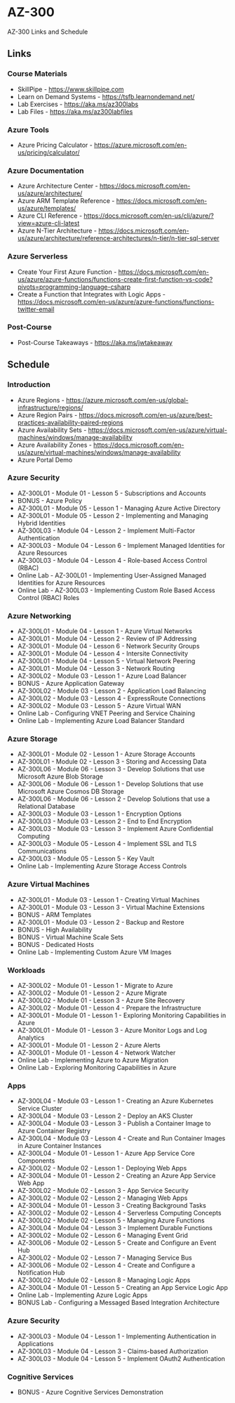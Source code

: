 # AZ-300

AZ-300 Links and Schedule

## Links

### Course Materials

- SkillPipe - <https://www.skillpipe.com>
- Learn on Demand Systems - <https://tsfb.learnondemand.net/>
- Lab Exercises - <https://aka.ms/az300labs>
- Lab Files - <https://aka.ms/az300labfiles>

### Azure Tools

- Azure Pricing Calculator - <https://azure.microsoft.com/en-us/pricing/calculator/>

### Azure Documentation

- Azure Architecture Center - <https://docs.microsoft.com/en-us/azure/architecture/>
- Azure ARM Template Reference - <https://docs.microsoft.com/en-us/azure/templates/>
- Azure CLI Reference - <https://docs.microsoft.com/en-us/cli/azure/?view=azure-cli-latest>
- Azure N-Tier Architecture - <https://docs.microsoft.com/en-us/azure/architecture/reference-architectures/n-tier/n-tier-sql-server>

### Azure Serverless

- Create Your First Azure Function - <https://docs.microsoft.com/en-us/azure/azure-functions/functions-create-first-function-vs-code?pivots=programming-language-csharp>
- Create a Function that Integrates with Logic Apps - <https://docs.microsoft.com/en-us/azure/azure-functions/functions-twitter-email>

### Post-Course

- Post-Course Takeaways - <https://aka.ms/jwtakeaway>

## Schedule

### Introduction

- Azure Regions - <https://azure.microsoft.com/en-us/global-infrastructure/regions/>
- Azure Region Pairs - <https://docs.microsoft.com/en-us/azure/best-practices-availability-paired-regions>
- Azure Availability Sets - <https://docs.microsoft.com/en-us/azure/virtual-machines/windows/manage-availability>
- Azure Availability Zones - <https://docs.microsoft.com/en-us/azure/virtual-machines/windows/manage-availability>
- Azure Portal Demo

### Azure Security

- AZ-300L01 - Module 01 - Lesson 5 - Subscriptions and Accounts
- BONUS - Azure Policy
- AZ-300L01 - Module 05 - Lesson 1 - Managing Azure Active Directory
- AZ-300L01 - Module 05 - Lesson 2 - Implementing and Managing Hybrid Identities
- AZ-300L03 - Module 04 - Lesson 2 - Implement Multi-Factor Authentication
- AZ-300L03 - Module 04 - Lesson 6 - Implement Managed Identities for Azure Resources
- AZ-300L03 - Module 04 - Lesson 4 - Role-based Access Control (RBAC)
- Online Lab - AZ-300L01 - Implementing User-Assigned Managed Identities for Azure Resources
- Online Lab - AZ-300L03 - Implementing Custom Role Based Access Control (RBAC) Roles

### Azure Networking

- AZ-300L01 - Module 04 - Lesson 1 - Azure Virtual Networks
- AZ-300L01 - Module 04 - Lesson 2 - Review of IP Addressing
- AZ-300L01 - Module 04 - Lesson 6 - Network Security Groups
- AZ-300L01 - Module 04 - Lesson 4 - Intersite Connectivity
- AZ-300L01 - Module 04 - Lesson 5 - Virtual Network Peering
- AZ-300L01 - Module 04 - Lesson 3 - Network Routing
- AZ-300L02 - Module 03 - Lesson 1 - Azure Load Balancer
- BONUS - Azure Application Gateway
- AZ-300L02 - Module 03 - Lesson 2 - Application Load Balancing
- AZ-300L02 - Module 03 - Lesson 4 - ExpressRoute Connections
- AZ-300L02 - Module 03 - Lesson 5 - Azure Virtual WAN
- Online Lab - Configuring VNET Peering and Service Chaining
- Online Lab - Implementing Azure Load Balancer Standard

### Azure Storage

- AZ-300L01 - Module 02 - Lesson 1 - Azure Storage Accounts
- AZ-300L01 - Module 02 - Lesson 3 - Storing and Accessing Data
- AZ-300L06 - Module 06 - Lesson 3 - Develop Solutions that use Microsoft Azure Blob Storage
- AZ-300L06 - Module 06 - Lesson 1 - Develop Solutions that use Microsoft Azure Cosmos DB Storage
- AZ-300L06 - Module 06 - Lesson 2 - Develop Solutions that use a Relational Database
- AZ-300L03 - Module 03 - Lesson 1 - Encryption Options
- AZ-300L03 - Module 03 - Lesson 2 - End to End Encryption
- AZ-300L03 - Module 03 - Lesson 3 - Implement Azure Confidential Computing
- AZ-300L03 - Module 05 - Lesson 4 - Implement SSL and TLS Communications
- AZ-300L03 - Module 05 - Lesson 5 - Key Vault
- Online Lab - Implementing Azure Storage Access Controls

### Azure Virtual Machines

- AZ-300L01 - Module 03 - Lesson 1 - Creating Virtual Machines
- AZ-300L01 - Module 03 - Lesson 3 - Virtual Machine Extensions
- BONUS - ARM Templates
- AZ-300L01 - Module 03 - Lesson 2 - Backup and Restore
- BONUS - High Availability
- BONUS - Virtual Machine Scale Sets
- BONUS - Dedicated Hosts
- Online Lab - Implementing Custom Azure VM Images

### Workloads

- AZ-300L02 - Module 01 - Lesson 1 - Migrate to Azure
- AZ-300L02 - Module 01 - Lesson 2 - Azure Migrate
- AZ-300L02 - Module 01 - Lesson 3 - Azure Site Recovery
- AZ-300L02 - Module 01 - Lesson 4 - Prepare the Infrastructure
- AZ-300L01 - Module 01 - Lesson 1 - Exploring Monitoring Capabilities in Azure
- AZ-300L01 - Module 01 - Lesson 3 - Azure Monitor Logs and Log Analytics
- AZ-300L01 - Module 01 - Lesson 2 - Azure Alerts
- AZ-300L01 - Module 01 - Lesson 4 - Network Watcher
- Online Lab - Implementing Azure to Azure Migration
- Online Lab - Exploring Monitoring Capabilities in Azure

### Apps

- AZ-300L04 - Module 03 - Lesson 1 - Creating an Azure Kubernetes Service Cluster
- AZ-300L04 - Module 03 - Lesson 2 - Deploy an AKS Cluster
- AZ-300L04 - Module 03 - Lesson 3 - Publish a Container Image to Azure Container Registry
- AZ-300L04 - Module 03 - Lesson 4 - Create and Run Container Images in Azure Container Instances
- AZ-300L04 - Module 01 - Lesson 1 - Azure App Service Core Components
- AZ-300L02 - Module 02 - Lesson 1 - Deploying Web Apps
- AZ-300L04 - Module 01 - Lesson 2 - Creating an Azure App Service Web App
- AZ-300L02 - Module 02 - Lesson 3 - App Service Security
- AZ-300L02 - Module 02 - Lesson 2 - Managing Web Apps
- AZ-300L04 - Module 01 - Lesson 3 - Creating Background Tasks
- AZ-300L02 - Module 02 - Lesson 4 - Serverless Computing Concepts
- AZ-300L02 - Module 02 - Lesson 5 - Managing Azure Functions
- AZ-300L04 - Module 04 - Lesson 3 - Implement Durable Functions
- AZ-300L02 - Module 02 - Lesson 6 - Managing Event Grid
- AZ-300L06 - Module 02 - Lesson 5 - Create and Configure an Event Hub
- AZ-300L02 - Module 02 - Lesson 7 - Managing Service Bus
- AZ-300L06 - Module 02 - Lesson 4 - Create and Configure a Notification Hub
- AZ-300L02 - Module 02 - Lesson 8 - Managing Logic Apps
- AZ-300L04 - Module 01 - Lesson 5 - Creating an App Service Logic App
- Online Lab - Implementing Azure Logic Apps
- BONUS Lab - Configuring a Messaged Based Integration Architecture

### Azure Security

- AZ-300L03 - Module 04 - Lesson 1 - Implementing Authentication in Applications
- AZ-300L03 - Module 04 - Lesson 3 - Claims-based Authorization
- AZ-300L03 - Module 04 - Lesson 5 - Implement OAuth2 Authentication

### Cognitive Services

- BONUS - Azure Cognitive Services Demonstration
